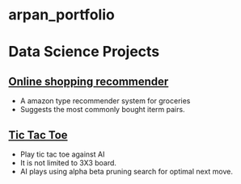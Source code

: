 # arpan_portfolio

# Data Science Projects
## [Online shopping recommender](https://github.com/arpanojha/Artificial_Intelligence/tree/main/Market_basket_optimization)
* A amazon type recommender system for groceries
* Suggests the most commonly bought iterm pairs. 

## [Tic Tac Toe](https://github.com/arpanojha/Artificial_Intelligence/tree/main/misere_tic_tac_toe)
* Play tic tac toe against AI 
* It is not limited to 3X3 board. 
* AI plays using alpha beta pruning search for optimal next move. 


